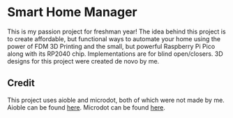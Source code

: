 # Smart Home Manager

This is my passion project for freshman year!
The idea behind this project is to create affordable, but functional ways to automate your home using the power of FDM 3D Printing and the small, but powerful Raspberry Pi Pico along with its RP2040 chip. Implementations are for blind open/closers. 3D designs for this project were created de novo by me.

## Credit
This project uses aioble and microdot, both of which were not made by me.
Aioble can be found [here](https://github.com/micropython/micropython-lib/blob/master/micropython/bluetooth/aioble/README.md).
Microdot can be found [here](https://github.com/miguelgrinberg/microdot).

